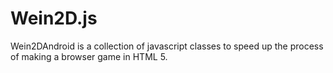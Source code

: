 # Wein2D.js
Wein2DAndroid is a collection of javascript classes to speed up the process of making a browser game in HTML 5.

